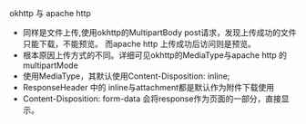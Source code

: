 okhttp 与 apache http
*   同样是文件上传,使用okhttp的MultipartBody post请求，发现上传成功的文件只能下载，不能预览。
而apache http 上传成功后访问则是预览。
*   根本原因上传方式的不同。详细可见okhttp的MediaType与apache http 的multipartMode
*   使用MediaType，其默认使用Content-Disposition: inline;
*   ResponseHeader 中的 inline与attachment都是默认作为附件下载使用
*   Content-Disposition: form-data 会将response作为页面的一部分，直接显示。
